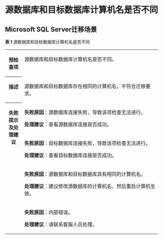 # 源数据库和目标数据库计算机名是否不同<a name="drs_11_0034"></a>

## Microsoft SQL Server迁移场景<a name="section8323519134019"></a>

**表 1**  源数据库和目标数据库计算机名是否不同

<a name="table19346105111327"></a>
<table><tbody><tr id="row1736235112322"><th class="firstcol" valign="top" width="11%" id="mcps1.2.3.1.1"><p id="p1236245163212"><a name="p1236245163212"></a><a name="p1236245163212"></a><strong id="b237716519329"><a name="b237716519329"></a><a name="b237716519329"></a>预检查项</strong></p>
</th>
<td class="cellrowborder" valign="top" width="89%" headers="mcps1.2.3.1.1 "><p id="p42831111339"><a name="p42831111339"></a><a name="p42831111339"></a>源数据库和目标数据库计算机名是否不同。</p>
</td>
</tr>
<tr id="row173771551173215"><th class="firstcol" valign="top" width="11%" id="mcps1.2.3.2.1"><p id="p1839315113329"><a name="p1839315113329"></a><a name="p1839315113329"></a><strong id="b1739325103217"><a name="b1739325103217"></a><a name="b1739325103217"></a>描述</strong></p>
</th>
<td class="cellrowborder" valign="top" width="89%" headers="mcps1.2.3.2.1 "><p id="p6393151153217"><a name="p6393151153217"></a><a name="p6393151153217"></a>源数据库和目标数据库存在相同的计算机名，不符合迁移要求。</p>
</td>
</tr>
<tr id="row839315183212"><th class="firstcol" rowspan="4" valign="top" width="11%" id="mcps1.2.3.3.1"><p id="p63932051113218"><a name="p63932051113218"></a><a name="p63932051113218"></a><strong id="b17408751183210"><a name="b17408751183210"></a><a name="b17408751183210"></a>失败提示及<strong id="b117671048113514"><a name="b117671048113514"></a><a name="b117671048113514"></a>处理建议</strong></strong></p>
</th>
<td class="cellrowborder" valign="top" width="89%" headers="mcps1.2.3.3.1 "><p id="p3459142211432"><a name="p3459142211432"></a><a name="p3459142211432"></a><strong id="b4585163074313"><a name="b4585163074313"></a><a name="b4585163074313"></a>失败原因</strong>：源数据库连接失败，导致该项检查无法进行。</p>
<p id="p3742172134312"><a name="p3742172134312"></a><a name="p3742172134312"></a><strong id="b20499153016385"><a name="b20499153016385"></a><a name="b20499153016385"></a>处理建议</strong>：查看源数据库连接是否成功。</p>
</td>
</tr>
<tr id="row111710395427"><td class="cellrowborder" valign="top" headers="mcps1.2.3.3.1 "><p id="p1017153954218"><a name="p1017153954218"></a><a name="p1017153954218"></a><strong id="b469594211434"><a name="b469594211434"></a><a name="b469594211434"></a>失败原因</strong>：目标数据库连接失败，导致该项检查无法进行。</p>
<p id="p143825112435"><a name="p143825112435"></a><a name="p143825112435"></a><strong id="b353063203817"><a name="b353063203817"></a><a name="b353063203817"></a>处理建议</strong>：查看目标数据库连接是否成功。</p>
</td>
</tr>
<tr id="row129681941154218"><td class="cellrowborder" valign="top" headers="mcps1.2.3.3.1 "><p id="p196874124218"><a name="p196874124218"></a><a name="p196874124218"></a><strong id="b2335204510436"><a name="b2335204510436"></a><a name="b2335204510436"></a>失败原因</strong>：源数据库和目标数据库具有相同的计算机名。</p>
<p id="p5546713433"><a name="p5546713433"></a><a name="p5546713433"></a><strong id="b8280143414387"><a name="b8280143414387"></a><a name="b8280143414387"></a>处理建议</strong>：建议修改源数据库的计算机名，然后重启计算机生效。</p>
</td>
</tr>
<tr id="row12424105119327"><td class="cellrowborder" valign="top" headers="mcps1.2.3.3.1 "><p id="p1296081416431"><a name="p1296081416431"></a><a name="p1296081416431"></a><strong id="b16867174614437"><a name="b16867174614437"></a><a name="b16867174614437"></a>失败原因</strong>：内部错误。</p>
<p id="p12351201912438"><a name="p12351201912438"></a><a name="p12351201912438"></a><strong id="b1715673623819"><a name="b1715673623819"></a><a name="b1715673623819"></a>处理建议</strong>：请联系客服人员处理。</p>
</td>
</tr>
</tbody>
</table>

